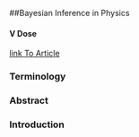 ##Bayesian Inference in Physics
#### V Dose
[link To Article](http://www2.ipp.mpg.de/~rrf/bda/Publications/Papers/dose03b.pdf)


### Terminology



### Abstract



### Introduction